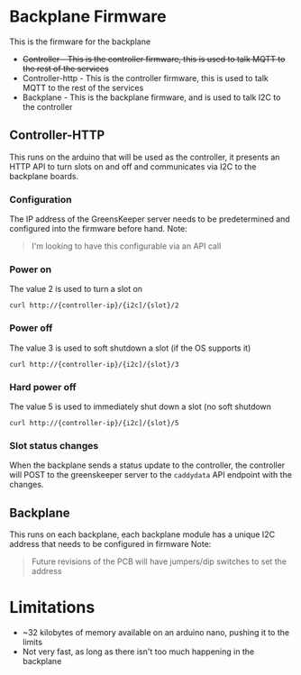 # Backplane Firmware

This is the firmware for the backplane

* ~~Controller - This is the controller firmware, this is used to talk MQTT to the rest of the services~~
* Controller-http - This is the controller firmware, this is used to talk MQTT to the rest of the services
* Backplane - This is the backplane firmware, and is used to talk I2C to the controller

## Controller-HTTP
This runs on the arduino that will be used as the controller, it presents an HTTP API to turn slots on and off and communicates via I2C to the backplane boards.
### Configuration
The IP address of the GreensKeeper server needs to be predetermined and configured into the firmware before hand.
Note:
> I'm looking to have this configurable via an API call

### Power on
The value 2 is used to turn a slot on
```
curl http://{controller-ip}/{i2c]/{slot}/2
```
### Power off
The value 3 is used to soft shutdown a slot (if the OS supports it)
```
curl http://{controller-ip}/{i2c]/{slot}/3
```
### Hard power off
The value 5 is used to immediately shut down a slot (no soft shutdown
```
curl http://{controller-ip}/{i2c]/{slot}/5
```
### Slot status changes
When the backplane sends a status update to the controller, the controller will POST to the greenskeeper server to the `caddydata` API endpoint with the changes.

## Backplane
This runs on each backplane, each backplane module has a unique I2C address that needs to be configured in firmware
Note:
> Future revisions of the PCB will have jumpers/dip switches to set the address

# Limitations
* ~32 kilobytes of memory available on an arduino nano, pushing it to the limits
* Not very fast, as long as there isn't too much happening in the backplane
